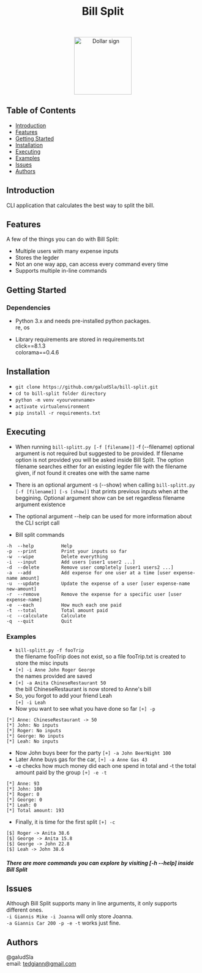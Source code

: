 <h1 align="center"> Bill Split </h1> <br>
<p align="center">
  <a href=https://github.com/galudSla/bill-split>
    <img alt="Dollar sign" title="Dollar" src="https://www.nicepng.com/png/full/28-287043_money-bag-dollar-icon.png" height="150">
  </a>
</p>


## Table of Contents

- [Introduction](#introduction)
- [Features](#features)
- [Getting Started](#getting-started)
- [Installation](#installation)
- [Executing](#executing)
- [Examples](#examples)
- [Issues](#issues)
- [Authors](#authors)


## Introduction

CLI application that calculates the best way to split the bill. 


## Features

A few of the things you can do with Bill Split:

* Multiple users with many expense inputs
* Stores the legder
* Not an one way app, can access every command every time
* Supports multiple in-line commands 


## Getting Started

### Dependencies

* Python 3.x and needs pre-installed python packages.\
re, os

* Library requirements are stored in requirements.txt\
click==8.1.3\
colorama==0.4.6


## Installation

* `git clone https://github.com/galudSla/bill-split.git`
* `cd to bill-split folder directory`
* `python -m venv <yourvenvname>`
* `activate virtualenvironment`
* `pip install -r requirements.txt`


## Executing

* When running `bill-splitt.py [-f [filename]]` -f (--filename) optional argument is not required but suggested to be provided. If filename option is not provided you will be asked inside Bill Split. The option filename searches either for an existing legder file with the filename given, if not found it creates one with the same name
*  There is an optional argument -s (--show) when calling `bill-splitt.py [-f [filename]] [-s [show]]` that prints previous inputs when at the beggining. Optional argument show can be set regardless filename argument existence
* The optional argument --help can be used for more information about the CLI script call

* Bill split commands
```
-h  --help          Help
-p  --print         Print your inputs so far
-w  --wipe          Delete everything
-i  --input         Add users [user1 user2 ...]
-d  --delete        Remove user completely [user1 users2 ...]
-a  --add           Add expense for one user at a time [user expense-name amount]
-u  --update        Update the expense of a user [user expense-name new-amount]
-r  --remove        Remove the expense for a specific user [user expense-name]
-e  --each          How much each one paid
-t  --total         Total amount paid
-c  --calculate     Calculate
-q  --quit          Quit
```
### Examples
* `bill-splitt.py -f fooTrip`\
the filename fooTrip does not exist, so a file fooTrip.txt is created to store the misc inputs
* `[+] -i Anne John Roger George`\
the names provided are saved 
* `[+] -a Anita ChineseRestaurant 50`\
the bill ChineseRestaurant is now stored to Anne's bill
* So, you forgot to add your friend Leah\
`[+] -i Leah`
* Now you want to see what you have done so far `[+] -p`
```
[*] Anne: ChineseRestaurant -> 50
[*] John: No inputs
[*] Roger: No inputs
[*] George: No inputs
[*] Leah: No inputs
```
* Now John buys beer for the party `[+] -a John BeerNight 100`
* Later Anne buys gas for the car, `[+] -a Anne Gas 43`
* -e checks how much money did each one spend in total and -t the total amount paid by the group `[+] -e -t `
```
[*] Anne: 93
[*] John: 100
[*] Roger: 0
[*] George: 0
[*] Leah: 0
[*] Total amount: 193
```
* Finally, it is time for the first split `[+] -c`
```
[$] Roger -> Anita 38.6
[$] George -> Anita 15.8
[$] George -> John 22.8
[$] Leah -> John 38.6
```
##### There are more commands you can explore by visiting [-h --help] inside Bill Split


## Issues 

Although Bill Split supports many in line arguments, it only supports different ones.\
`-i Giannis Mike -i Joanna` will only store Joanna.\
`-a Giannis Car 200 -p -e -t` works just fine.


## Authors

@galudSla\
email: tedgiann@gmail.com


